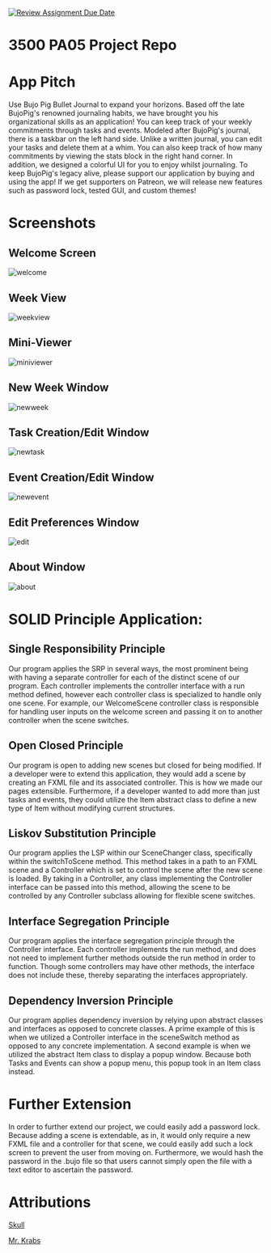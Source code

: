 [![Review Assignment Due Date](https://classroom.github.com/assets/deadline-readme-button-24ddc0f5d75046c5622901739e7c5dd533143b0c8e959d652212380cedb1ea36.svg)](https://classroom.github.com/a/x6ckGcN8)
# 3500 PA05 Project Repo

# App Pitch
<p>
Use Bujo Pig Bullet Journal to expand your horizons. Based off the late BujoPig's renowned journaling habits,
we have brought you his organizational skills as an application! You can keep track of your weekly commitments
through tasks and events. Modeled after BujoPig's journal, there is a taskbar on the left hand side. Unlike a
written journal, you can edit your tasks and delete them at a whim. You can also keep track of how many commitments
by viewing the stats block in the right hand corner. In addition, we designed a colorful UI for you to enjoy whilst
journaling. To keep BujoPig's legacy alive, please support our application by buying and using the app! If we get 
supporters on Patreon, we will release new features such as password lock, tested GUI, and custom themes!
</p>

# Screenshots

## Welcome Screen
![welcome](https://github.com/CS-3500-OOD/pa05-bujopig/assets/123038068/8cdec540-9532-4745-adaf-8609601dde21)

## Week View
![weekview](https://github.com/CS-3500-OOD/pa05-bujopig/assets/123038068/461306c5-1e5c-42f9-9cec-6deb0d403db7)

## Mini-Viewer
![miniviewer](https://github.com/CS-3500-OOD/pa05-bujopig/assets/123038068/d7ff5c6e-4c20-4941-89c6-a07a2ea3233f)

## New Week Window
![newweek](https://github.com/CS-3500-OOD/pa05-bujopig/assets/123038068/e1e50bdb-7cea-4f9b-adc1-37bf0b07c183)

## Task Creation/Edit Window
![newtask](https://github.com/CS-3500-OOD/pa05-bujopig/assets/123038068/81248426-db28-4f58-bfed-477526d99982)

## Event Creation/Edit Window
![newevent](https://github.com/CS-3500-OOD/pa05-bujopig/assets/123038068/aea699a1-f750-46e0-a3db-9eee4664853d)

## Edit Preferences Window
![edit](https://github.com/CS-3500-OOD/pa05-bujopig/assets/123038068/ce8d2aa3-203f-4c92-9a40-b51d5088bbc7)

## About Window
![about](https://github.com/CS-3500-OOD/pa05-bujopig/assets/123038068/a1de42be-0e22-48ba-bdb0-6c03e970542a)

# SOLID Principle Application:

## Single Responsibility Principle
<p>
Our program applies the SRP in several ways, the most prominent being with having a separate controller for each
of the distinct scene of our program. Each controller implements the controller interface with a run method defined,
however each controller class is specialized to handle only one scene. For example, our WelcomeScene controller
class is responsible for handling user inputs on the welcome screen and passing it on to another controller
when the scene switches.
</p>

## Open Closed Principle
<p>
Our program is open to adding new scenes but closed for being modified. If a developer were to extend this application,
they would add a scene by creating an FXML file and its associated controller. This is how we made our pages extensible.
Furthermore, if a developer wanted to add more than just tasks and events, they could utilize the Item abstract class
to define a new type of Item without modifying current structures. 
</p>

## Liskov Substitution Principle
<p>
Our program applies the LSP within our SceneChanger class, specifically within the switchToScene method. This method
takes in a path to an FXML scene and a Controller which is set to control the scene after the new scene is loaded.
By taking in a Controller, any class implementing the Controller interface can be passed into this method, allowing
the scene to be controlled by any Controller subclass allowing for flexible scene switches.
</p>

## Interface Segregation Principle
<p>
Our program applies the interface segregation principle through the Controller interface. Each controller implements
the run method, and does not need to implement further methods outside the run method in order to function.
Though some controllers may have other methods, the interface does not include these, thereby separating the interfaces
appropriately.
</p>

## Dependency Inversion Principle
<p>
Our program applies dependency inversion by relying upon abstract classes and interfaces as opposed to concrete classes.
A prime example of this is when we utilized a Controller interface in the sceneSwitch method as opposed to any concrete
implementation. A second example is when we utilized the abstract Item class to display a popup window. Because both
Tasks and Events can show a popup menu, this popup took in an Item class instead.
</p>

# Further Extension
<p>
In order to further extend our project, we could easily add a password lock. Because adding a scene is extendable,
as in, it would only require a new FXML file and a controller for that scene, we could easily add such a lock screen
to prevent the user from moving on. Furthermore, we would hash the password in the .bujo file so that users cannot
simply open the file with a text editor to ascertain the password. 
</p>

# Attributions
[Skull](https://media.tenor.com/g1bZgt4-tL4AAAAC/skull.gif)

[Mr. Krabs](https://static.wikia.nocookie.net/spongebob/images/7/7b/Krabs_artwork.png/revision/latest/scale-to-width-down/350?cb=20220807045807)

